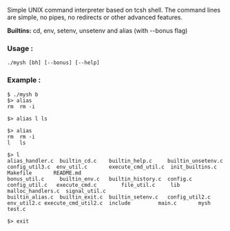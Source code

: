 Simple UNIX command interpreter based on tcsh shell. The command lines are simple, no pipes, no redirects or other
advanced features.

<b>Builtins:</b> cd, env, setenv, unsetenv and alias (with --bonus flag)

### Usage :
```
./mysh [bh] [--bonus] [--help]
```

### Example :
```
$ ./mysh b
$> alias
rm	rm -i

$> alias l ls

$> alias
rm	rm -i
l	ls 

$> l
alias_handler.c  builtin_cd.c	 builtin_help.c     builtin_unsetenv.c	config_util3.c	env_util.c	     execute_cmd_util.c  init_builtins.c  Makefile	     README.md
bonus_util.c	 builtin_env.c	 builtin_history.c  config.c		config_util.c	execute_cmd.c	     file_util.c	 lib		  malloc_handlers.c  signal_util.c
builtin_alias.c  builtin_exit.c  builtin_setenv.c   config_util2.c	env_util2.c	execute_cmd_util2.c  include		 main.c		  mysh		     test.c

$> exit

```
